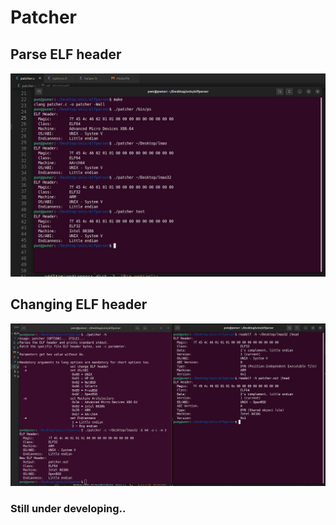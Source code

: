 # Patcher

## Parse ELF header

<img src="patcher1.jpg" alt="Patcher" width="700px" /> 
<br>

## Changing ELF header

<img src="patcher2.jpg" alt="Patcher" width="750px">

### Still under developing..
